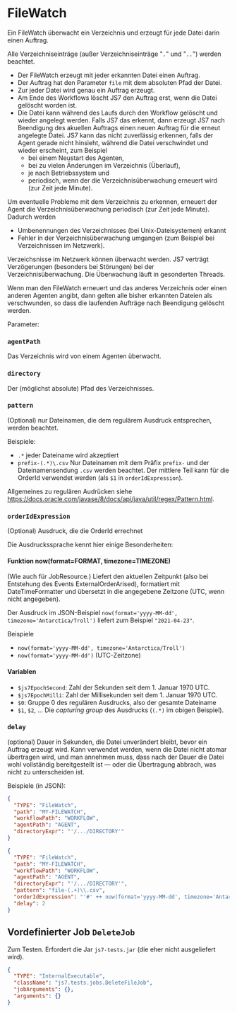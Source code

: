 # FileWatch

Ein FileWatch überwacht ein Verzeichnis und erzeugt für jede Datei darin einen Auftrag.

Alle Verzeichniseinträge (außer Verzeichniseinträge "`.`" und "`..`") werden beachtet.

- Der FileWatch erzeugt mit jeder erkannten Datei einen Auftrag.
- Der Auftrag hat den Parameter `file` mit dem absoluten Pfad der Datei.
- Zur jeder Datei wird genau ein Auftrag erzeugt.
- Am Ende des Workflows löscht JS7 den Auftrag erst, wenn die Datei gelöscht worden ist.
- Die Datei kann während des Laufs durch den Workflow gelöscht und wieder angelegt werden.
  Falls JS7 das erkennt, dann erzeugt JS7 nach Beendigung des akuellen Auftrags
  einen neuen Auftrag für die erneut angelegte Datei.
  JS7 kann das nicht zuverlässig erkennen,
  falls der Agent gerade nicht hinsieht, während die Datei verschwindet und wieder erscheint,
  zum Beispiel
  - bei einem Neustart des Agenten,
  - bei zu vielen Änderungen im Verzeichnis (Überlauf),
  - je nach Betriebssystem und
  - periodisch, wenn der die Verzeichnisüberwachung erneuert wird (zur Zeit jede Minute).

Um eventuelle Probleme mit dem Verzeichnis zu erkennen,
erneuert der Agent die Verzeichnisüberwachung periodisch (zur Zeit jede Minute).
Dadurch werden
- Umbenennungen des Verzeichnisses (bei Unix-Dateisystemen) erkannt
- Fehler in der Verzeichnisüberwachung umgangen (zum Beispiel bei Verzeichnissen im Netzwerk).

Verzeichsnisse im Netzwerk können überwacht werden.
JS7 verträgt Verzögerungen (besonders bei Störungen) bei der Verzeichnisüberwachung.
Die Überwachung läuft in gesonderten Threads.

Wenn man den FileWatch erneuert und das  anderes Verzeichnis oder einen anderen Agenten angibt,
dann gelten alle bisher erkannten Dateien als verschwunden,
so dass die laufenden Aufträge nach Beendigung gelöscht werden.

Parameter:
### `agentPath`
Das Verzeichnis wird von einem Agenten überwacht.

### `directory`
Der (möglichst absolute) Pfad des Verzeichnisses.

### `pattern`
(Optional) nur Dateinamen, die dem regulärem Ausdruck entsprechen, werden beachtet.

Beispiele:
- `.*` jeder Dateiname wird akzeptiert
- `prefix-(.*)\.csv` Nur Dateinamen mit dem Präfix `prefix-` und der Dateinamensendung `.csv` werden beachtet.
Der mittlere Teil kann für die OrderId verwendet werden (als `$1` in `orderIdExpression`).

Allgemeines zu regulären Audrücken siehe https://docs.oracle.com/javase/8/docs/api/java/util/regex/Pattern.html.

### `orderIdExpression`
(Optional) Ausdruck, die die OrderId errechnet

Die Ausdruckssprache kennt hier einige Besonderheiten:

#### Funktion now(format=FORMAT, timezone=TIMEZONE)
(Wie auch für JobResource.)
Liefert den aktuellen Zeitpunkt (also bei Entstehung des Events ExternalOrderArised),
formatiert mit DateTimeFormatter und übersetzt in die angegebene Zeitzone (UTC, wenn nicht angegeben).

Der Ausdruck im JSON-Beispiel
`now(format='yyyy-MM-dd', timezone='Antarctica/Troll')`
liefert zum Beispiel `"2021-04-23"`.

Beispiele
- `now(format='yyyy-MM-dd', timezone='Antarctica/Troll')`
- `now(format='yyyy-MM-dd')`  (UTC-Zeitzone)

#### Variablen
- `$js7EpochSecond`: Zahl der Sekunden seit dem 1. Januar 1970 UTC.
- `$js7EpochMilli`: Zahl der Millisekunden seit dem 1. Januar 1970 UTC.
- `$0`: Gruppe 0 des regulären Ausdrucks, also der gesamte Dateiname
- `$1`, `$2`, ... Die _capturing group_ des Ausdrucks (`(.*)` im obigen Beispiel).

### `delay`
(optional) Dauer in Sekunden, die Datei unverändert bleibt, bevor ein Auftrag erzeugt wird.
Kann verwendet werden, wenn die Datei nicht atomar übertragen wird,
und man annehmen muss, dass nach der Dauer die Datei wohl vollständig bereitgestellt ist
— oder die Übertragung abbrach, was nicht zu unterscheiden ist.


Beispiele (in JSON):
```json
{
  "TYPE": "FileWatch",
  "path": "MY-FILEWATCH",
  "workflowPath": "WORKFLOW",
  "agentPath": "AGENT",
  "directoryExpr": "'/.../DIRECTORY'"
}
```

```json
{
  "TYPE": "FileWatch",
  "path": "MY-FILEWATCH",
  "workflowPath": "WORKFLOW",
  "agentPath": "AGENT",
  "directoryExpr": "'/.../DIRECTORY'",
  "pattern": "file-(.+)\\.csv",
  "orderIdExpression": "'#' ++ now(format='yyyy-MM-dd', timezone='Antarctica/Troll') ++ \"#F$js7EpochSecond-$orderWatchId:$1\"",
  "delay": 2
}
```

## Vordefinierter Job `DeleteJob`

Zum Testen. Erfordert die Jar `js7-tests.jar` (die eher nicht ausgeliefert wird).

````json
{
  "TYPE": "InternalExecutable",
  "className": "js7.tests.jobs.DeleteFileJob",
  "jobArguments": {},
  "arguments": {}
}
````
